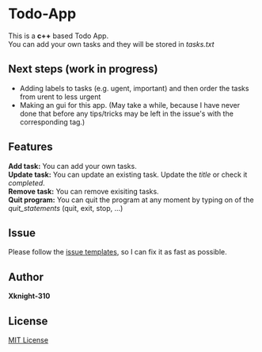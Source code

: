# Todo-App
This is a **c++** based Todo App.\
You can add your own tasks and they will be stored in *tasks.txt*
## Next steps (work in progress)
* Adding labels to tasks (e.g. ugent, important) and then order the tasks from urent to less urgent
* Making an gui for this app. (May take a while, because I have never done that before any tips/tricks may be left in the issue's with the corresponding tag.)
## Features
**Add task:**  You can add your own tasks.\
**Update task:** You can update an existing task. Update the *title* or check it *completed*.\
**Remove task:** You can remove exisiting tasks.\
**Quit program:** You can quit the program at any moment by typing on of the *quit_statements* (quit, exit, stop, ...)
## Issue
Please follow the [issue templates](ISSUE_TEMPLATE/), so I can fix it as fast as possible.
## Author
**Xknight-310**
## License
[MIT License](../LICENSE)

